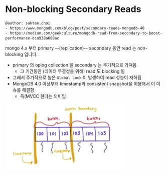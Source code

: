 # Non-blocking Secondary Reads

```
@author: suktae.choi
- https://www.mongodb.com/blog/post/secondary-reads-mongodb-40
- https://medium.com/geekculture/mongodb-read-from-secondary-to-boost-performance-dca938a680ac
```

mongo 4.x 부터 primary --(replication)-- secondary 동안 read 는 non-blocking 입니다. 
 
- primary 의 oplog collection 을 secondary 는 주기적으로 가져옴
  - 그 기간동안 (데이터 무결성을 위해) read 도 blocking 됨
- 그래서 주기적으로 높은 `Global Lock` 이 발생하여 read 성능이 저하됨
- MongoDB 4.0 이상부터 timestamp와 consistent snapshot을 이용해서 이 이슈를 해결함
  - 즉(MVCC 한다는 의미임

<img src='1.png' width='75%'>